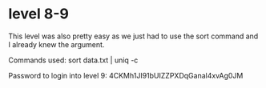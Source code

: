 # level 8-9

This level was also pretty easy as we just had to use the sort command and I already knew the argument.

Commands used: sort data.txt | uniq -c

Password to login into level 9: 4CKMh1JI91bUIZZPXDqGanal4xvAg0JM